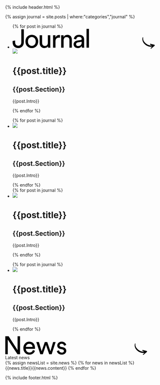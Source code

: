 {% include header.html %}

{% assign journal = site.posts | where:"categories","journal" %}

<ul class="som-news-featured">
{% for post in journal %}
    <li class="som-news flex som-panel scroller book beige">
      <a href="{{post.url}}"></a>
      <div class="som-news-image">
        <div class="som-page-title-news">
        <svg width="461" height="64" viewBox="0 0 461 64" xmlns="http://www.w3.org/2000/svg"><g fill="#000" fill-rule="evenodd"><path d="M450.007 63.106c2.985-2.55 5.958-5.114 8.936-7.672.194-.167.387-.385.616-.452 1.28-.379.8-1.47.88-2.294.082-.852-.495-1.205-1.25-1.37-.71-.156-1.402-.402-2.107-.586-3.312-.868-6.618-1.766-9.945-2.573-1.12-.272-1.728.392-1.74 1.572-.012 1.439 1.054 1.897 2.065 2.296 1.294.512 2.649.864 3.977 1.284-.01.051-.02.102-.032.152-.205.015-.41.037-.617.046-7.638.336-14.236-2.465-19.94-7.371-5.264-4.527-8.724-10.094-7.854-17.58.062-.534-.094-1.094-.159-1.744-1.234.528-1.738 1.39-1.961 2.528-1.054 5.365-.077 10.262 2.831 14.896 4.921 7.839 16.391 15.24 28.623 13.247-.51.431-.916.74-1.282 1.092-1.185 1.136-2.414 2.234-3.494 3.466-.306.35-.164 1.109-.227 1.68.532.028 1.084.152 1.593.053.391-.076.763-.393 1.087-.67"/><path d="M0 39.228l8.232-1.848v5.628c0 3.976.952 6.874 2.856 8.694 1.904 1.82 4.368 2.73 7.392 2.73s5.404-.938 7.14-2.814c1.736-1.876 2.604-4.55 2.604-8.022V1.26h8.232v41.748c0 2.632-.406 5.096-1.218 7.392-.812 2.296-2.002 4.312-3.57 6.048-1.568 1.736-3.458 3.108-5.67 4.116-2.212 1.008-4.69 1.512-7.434 1.512-2.912 0-5.516-.448-7.812-1.344-2.296-.896-4.242-2.184-5.838-3.864-1.596-1.68-2.814-3.682-3.654-6.006C.42 48.538 0 45.948 0 43.092v-3.864zM62.262 55.02c1.68 0 3.276-.308 4.788-.924 1.512-.616 2.856-1.54 4.032-2.772 1.176-1.232 2.1-2.744 2.772-4.536.672-1.792 1.008-3.864 1.008-6.216 0-2.352-.336-4.41-1.008-6.174-.672-1.764-1.596-3.262-2.772-4.494-1.176-1.232-2.52-2.156-4.032-2.772a12.568 12.568 0 00-4.788-.924c-1.68 0-3.276.308-4.788.924-1.512.616-2.856 1.54-4.032 2.772-1.176 1.232-2.1 2.73-2.772 4.494-.672 1.764-1.008 3.822-1.008 6.174 0 2.352.336 4.424 1.008 6.216.672 1.792 1.596 3.304 2.772 4.536 1.176 1.232 2.52 2.156 4.032 2.772 1.512.616 3.108.924 4.788.924zm0-35.868c3.024 0 5.796.546 8.316 1.638 2.52 1.092 4.704 2.59 6.552 4.494 1.848 1.904 3.276 4.158 4.284 6.762 1.008 2.604 1.512 5.446 1.512 8.526s-.504 5.936-1.512 8.568c-1.008 2.632-2.436 4.9-4.284 6.804-1.848 1.904-4.032 3.402-6.552 4.494-2.52 1.092-5.292 1.638-8.316 1.638-3.024 0-5.796-.546-8.316-1.638-2.52-1.092-4.704-2.59-6.552-4.494-1.848-1.904-3.276-4.172-4.284-6.804-1.008-2.632-1.512-5.488-1.512-8.568 0-3.08.504-5.922 1.512-8.526s2.436-4.858 4.284-6.762c1.848-1.904 4.032-3.402 6.552-4.494 2.52-1.092 5.292-1.638 8.316-1.638zm52.433 36.792c-1.12 2.128-2.8 3.682-5.04 4.662s-4.536 1.47-6.888 1.47c-2.352 0-4.466-.42-6.342-1.26-1.876-.84-3.458-1.988-4.746-3.444-1.288-1.456-2.282-3.164-2.982-5.124-.7-1.96-1.05-4.088-1.05-6.384V20.412h7.896v24.276c0 1.4.168 2.73.504 3.99.336 1.26.868 2.366 1.596 3.318.728.952 1.666 1.708 2.814 2.268 1.148.56 2.562.84 4.242.84 3.192 0 5.586-.952 7.182-2.856s2.394-4.396 2.394-7.476v-24.36h7.896V53.34c0 1.624.042 3.094.126 4.41.084 1.316.182 2.338.294 3.066h-7.56c-.112-.448-.196-1.162-.252-2.142-.056-.98-.084-1.89-.084-2.73zm38.826-27.552a24.342 24.342 0 00-3.444-.252c-3.304 0-5.978.966-8.022 2.898-2.044 1.932-3.066 5.11-3.066 9.534v20.244h-7.896V20.412h7.728v7.056c.728-1.568 1.582-2.842 2.562-3.822.98-.98 2.002-1.764 3.066-2.352a11.354 11.354 0 013.276-1.218 16.294 16.294 0 013.192-.336c.56 0 1.078.028 1.554.084.476.056.826.112 1.05.168v8.4zm11.777 32.424h-7.896V20.412h7.728v5.796c1.456-2.52 3.304-4.312 5.544-5.376 2.24-1.064 4.536-1.596 6.888-1.596 2.408 0 4.522.406 6.342 1.218 1.82.812 3.332 1.932 4.536 3.36 1.204 1.428 2.1 3.122 2.688 5.082.588 1.96.882 4.06.882 6.3v25.62h-7.896V36.54c0-1.4-.154-2.716-.462-3.948-.308-1.232-.84-2.31-1.596-3.234-.756-.924-1.736-1.652-2.94-2.184-1.204-.532-2.674-.798-4.41-.798-1.568 0-2.94.294-4.116.882a8.466 8.466 0 00-2.94 2.394c-.784 1.008-1.372 2.184-1.764 3.528a15.229 15.229 0 00-.588 4.284v23.352zm32.274-10.836c0-1.792.308-3.402.924-4.83.616-1.428 1.47-2.646 2.562-3.654 1.092-1.008 2.394-1.82 3.906-2.436a22.267 22.267 0 014.872-1.344l10.92-1.596c1.232-.168 2.058-.532 2.478-1.092.42-.56.63-1.204.63-1.932 0-1.96-.686-3.654-2.058-5.082-1.372-1.428-3.598-2.142-6.678-2.142-2.8 0-4.956.77-6.468 2.31-1.512 1.54-2.408 3.486-2.688 5.838l-7.56-1.764a13.863 13.863 0 011.722-5.292 14.16 14.16 0 013.57-4.158c1.456-1.148 3.15-2.044 5.082-2.688 1.932-.644 3.99-.966 6.174-.966 3.024 0 5.6.406 7.728 1.218 2.128.812 3.864 1.89 5.208 3.234a12.16 12.16 0 012.94 4.704 17.19 17.19 0 01.924 5.628V54.18c0 1.792.056 3.22.168 4.284.112 1.064.224 1.848.336 2.352h-7.728c-.112-.504-.21-1.176-.294-2.016-.084-.84-.126-1.988-.126-3.444-.448.728-1.036 1.484-1.764 2.268-.728.784-1.624 1.512-2.688 2.184-1.064.672-2.31 1.218-3.738 1.638-1.428.42-3.038.63-4.83.63-2.072 0-3.934-.336-5.586-1.008-1.652-.672-3.066-1.554-4.242-2.646a11.53 11.53 0 01-2.73-3.822 11.295 11.295 0 01-.966-4.62zm14.616 5.46c1.624 0 3.15-.21 4.578-.63 1.428-.42 2.66-1.092 3.696-2.016 1.036-.924 1.862-2.156 2.478-3.696.616-1.54.924-3.402.924-5.586v-1.848l-12.348 1.848c-1.68.28-3.08.91-4.2 1.89-1.12.98-1.68 2.366-1.68 4.158 0 1.512.588 2.87 1.764 4.074 1.176 1.204 2.772 1.806 4.788 1.806zm27.318 5.376V0h7.896v60.816h-7.896z" fill-rule="nonzero"/></g></svg>
        </div>
        <img src="{{post.Image}}">
      </div>
      <div class="som-news-info-wrapper">
        <div class="som-scroll-text right">
          <h1>{{post.title}}</h1>
          <h2 class="courier">{{post.Section}}</h2>
          <p>{{post.Intro}}</p>
        </div>
      </div>
    </li>
{% endfor %}
</ul>

<ul class="som-news-normal flex">
  <div class="som-news-half">
{% for post in journal %}
    <li class="som-news som-panel scroller book beige">
      <a href="{{post.url}}"></a>
      <div class="som-news-image">
        <img src="{{post.Image}}">
      </div>
      <div class="som-news-info-wrapper som-scroll-text right">
        <h1>{{post.title}}</h1>
        <h2 class="courier">{{post.Section}}</h2>
        <p>{{post.Intro}}</p>
      </div>
    </li>
{% endfor %}
</div>
  <div class="som-news-grid">
  {% for post in journal %}
      <li class="som-news som-panel scroller book beige">
        <a href="{{post.url}}"></a>
        <div class="som-news-image">
          <img src="{{post.Image}}">
        </div>
        <div class="som-news-info-wrapper som-scroll-text right">
          <h1>{{post.title}}</h1>
          <h2 class="courier">{{post.Section}}</h2>
          <p>{{post.Intro}}</p>
        </div>
      </li>
  {% endfor %}
  </div>
</ul>

<ul class="som-news-normal flex">
  <div class="som-news-grid unlimited">
  {% for post in journal %}
      <li class="som-news som-panel scroller book beige">
        <a href="{{post.url}}"></a>
        <div class="som-news-image">
          <img src="{{post.Image}}">
        </div>
        <div class="som-news-info-wrapper som-scroll-text right">
          <h1>{{post.title}}</h1>
          <h2 class="courier">{{post.Section}}</h2>
          <p>{{post.Intro}}</p>
        </div>
      </li>
  {% endfor %}
  </div>
</ul>

<div class="som-panel scroller left white noPad">
  <div class="flex">
  <div class="som-left news">
    <div class="som-page-title-news">
    <svg width="460" height="61" viewBox="0 0 460 61" fill="none" xmlns="http://www.w3.org/2000/svg"><path fill-rule="evenodd" clip-rule="evenodd" d="M449.007 60.106c2.985-2.55 5.958-5.114 8.936-7.672.194-.167.387-.385.616-.452 1.28-.379.8-1.47.88-2.294.082-.852-.495-1.205-1.25-1.37-.71-.156-1.402-.402-2.107-.586-3.312-.868-6.618-1.766-9.945-2.573-1.12-.272-1.728.392-1.74 1.572-.012 1.439 1.054 1.897 2.065 2.296 1.294.512 2.649.864 3.977 1.284-.01.051-.02.102-.032.152-.205.015-.41.037-.617.046-7.638.336-14.236-2.465-19.94-7.371-5.264-4.527-8.724-10.094-7.854-17.58.062-.534-.094-1.094-.159-1.744-1.234.528-1.738 1.39-1.961 2.528-1.054 5.365-.077 10.262 2.831 14.896 4.921 7.839 16.391 15.24 28.623 13.247-.51.431-.916.74-1.282 1.092-1.185 1.136-2.414 2.234-3.494 3.466-.306.35-.164 1.109-.227 1.68.532.028 1.084.152 1.593.053.391-.076.763-.393 1.087-.67z" fill="#000"/><path d="M48.186 59V.862H40.15V45.47L11.122.862H.380005V59H8.41601V11.604L39.822 59h8.364zM67.103 35.22c.328-5.084 4.264-10.086 10.742-10.086 6.97 0 10.66 4.428 10.824 10.086H67.103zm22.714 10.25c-1.476 4.428-4.674 7.954-11.07 7.954-6.642 0-11.726-4.92-11.89-11.972h29.684c.082-.492.164-1.476.164-2.46 0-12.3-6.806-20.664-18.942-20.664-9.922 0-18.86 8.446-18.86 20.828 0 13.366 9.266 21.074 19.844 21.074 9.184 0 15.498-5.494 17.712-12.464l-6.642-2.296zM128.366 19.558l-10.25 29.684-8.856-29.684h-8.446L113.77 59h8.118l10.25-30.012L142.634 59h7.954l12.792-39.442h-8.118l-8.692 29.684-10.25-29.684h-7.954zM167.477 48.75c.656 4.51 5.248 11.48 16.072 11.48 9.758 0 14.432-6.642 14.432-12.218 0-5.822-3.772-10.168-10.906-11.726l-6.396-1.394c-3.034-.656-4.51-2.378-4.51-4.756 0-2.706 2.624-5.248 6.56-5.248 6.232 0 7.872 4.51 8.2 6.56l6.806-2.542c-.82-3.526-4.182-10.578-15.006-10.578-7.708 0-14.022 5.74-14.022 12.464 0 5.576 3.69 9.758 9.84 11.07l6.724 1.476c3.28.738 5.084 2.624 5.084 5.084 0 2.788-2.378 5.248-6.724 5.248-5.576 0-8.692-3.28-9.184-7.38l-6.97 2.46z" fill="#000"/></svg>
    </div>
  </div>
  <div class="som-right">
    <div class="som-scroll-text">
      <div class="som-scroll-sub-head">
        Latest news
      </div>
      {% assign newsList = site.news %}
      {% for news in newsList %}
        {{news.title}}{{news.content}}
      {% endfor %}
    </div>
  </div>
  </div>
</div>

{% include footer.html %}
